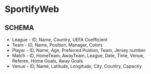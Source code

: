 # SportifyWeb

## SCHEMA
* League - ID, Name, Country, UEFA Coefficient
* Team - ID, Name, Position, Manager, Colors
* Player - ID, Name, Age, Preferred Postion, Team, Jersey number
* Match - ID, HomeTeam, AwayTeam, League, Date, Time, Venue, Referee, Home Goals, Away Goals
* Venue - ID, Name, Latitude, Longitude, City, Country, Capacity